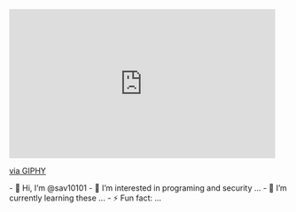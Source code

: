 <iframe src="https://giphy.com/embed/YmZOBDYBcmWK4" width="480" height="269" style="" frameBorder="0" class="giphy-embed" allowFullScreen></iframe><p><a href="https://giphy.com/gifs/death-note-kira-YmZOBDYBcmWK4">via GIPHY</a></p>
- 👋 Hi, I’m @sav10101
- 👀 I’m interested in programing and security ...
- 🌱 I’m currently learning these ...
- ⚡ Fun fact: ...

<!---
sav10101/sav10101 is a ✨ special ✨ repository because its `README.md` (this file) appears on your GitHub profile.
You can click the Preview link to take a look at your changes.
--->
